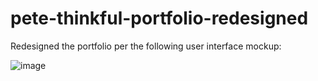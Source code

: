 # pete-thinkful-portfolio-redesigned

Redesigned the portfolio per the following user interface mockup:

![image](https://github.com/tx2ny4me/pete-thinkful-portfolio-redesigned/assets/80992217/cc4c5598-c54e-434b-b60e-4b5861fadae9)
